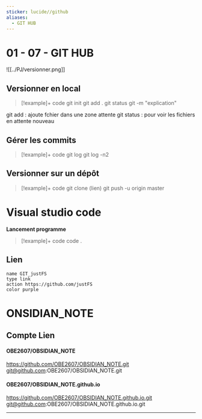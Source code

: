 ```yaml
---
sticker: lucide//github
aliases:
  - GIT HUB
---
```

# 01 - 07 - GIT HUB

![[../PJ/versionner.png]]

## Versionner en local
> [!example]+ code 
>git init
>git add . 
>git status
>git -m "explication"

git add : ajoute fchier dans une zone attente
git status : pour voir les fichiers en attente nouveau
## Gérer les commits
> [!example]+ code 
>git log
>git log -n2

## Versionner sur un dépôt
> [!example]+ code 
>git clone (lien)
>git push -u origin master

# Visual studio code

**Lancement programme**

> [!example]+ code 
>code .

## Lien

```button
name GIT_justFS
type link
action https://github.com/justFS
color purple
```


# ONSIDIAN_NOTE

## Compte Lien

#### OBE2607/OBSIDIAN_NOTE
https://github.com/OBE2607/OBSIDIAN_NOTE.git
git@github.com:OBE2607/OBSIDIAN_NOTE.git

#### OBE2607/OBSIDIAN_NOTE.github.io
https://github.com/OBE2607/OBSIDIAN_NOTE.github.io.git
git@github.com:OBE2607/OBSIDIAN_NOTE.github.io.git

***




